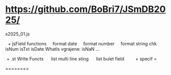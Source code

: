 https://github.com/BoBri7/JSmDB2025/
==


s2025_01.js



  + jsField functions
    format date
    format number
    format string 
    chk isNum isTxt isDate WhatIs
      vgrajene: isNaN ...
    
 + .st Write Functs
     list multi line sting 
     list bulet field        
 + specif
      =
      
========
